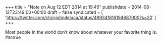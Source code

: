 +++
title = "Note on Aug 12 EDT 2014 at 19:49"
publishdate = 2014-08-12T23:49:00+00:00
draft = false
syndicated = [ 'https://twitter.com/chrisjohndeluca/status/499341816194687000?s=20' ]
+++

Most people in the world don’t know about whatever your favorite thing is. #itstrue
